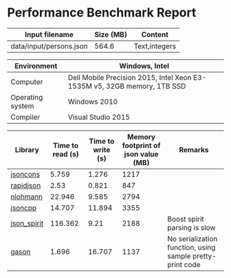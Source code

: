 # Performance Benchmark Report

Input filename|Size (MB)|Content
---|---|---
data/input/persons.json|564.6|Text,integers

Environment|Windows, Intel
---|---
Computer|Dell Mobile Precision 2015, Intel Xeon E3-1535M v5, 32GB memory, 1TB SSD
Operating system|Windows 2010
Compiler|Visual Studio 2015

Library|Time to read (s)|Time to write (s)|Memory footprint of json value (MB)|Remarks
---|---|---|---|---
[jsoncons](https://github.com/danielaparker/jsoncons)|5.759|1.276|1217|
[rapidjson](https://github.com/miloyip/rapidjson)|2.53|0.821|847|
[nlohmann](https://github.com/nlohmann/json)|22.946|9.585|2794|
[jsoncpp](https://github.com/open-source-parsers/jsoncpp)|14.707|11.894|3355|
[json_spirit](http://www.codeproject.com/Articles/20027/JSON-Spirit-A-C-JSON-Parser-Generator-Implemented)|116.362|9.21|2188|Boost spirit parsing is slow
[gason](https://github.com/vivkin/gason)|1.696|16.707|1137|No serialization function, using sample pretty-print code
